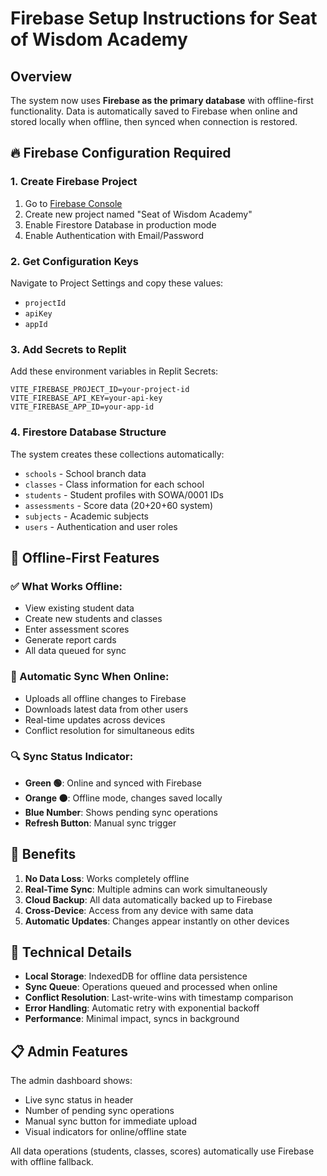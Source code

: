 # Firebase Setup Instructions for Seat of Wisdom Academy

## Overview
The system now uses **Firebase as the primary database** with offline-first functionality. Data is automatically saved to Firebase when online and stored locally when offline, then synced when connection is restored.

## 🔥 Firebase Configuration Required

### 1. Create Firebase Project
1. Go to [Firebase Console](https://console.firebase.google.com/)
2. Create new project named "Seat of Wisdom Academy"
3. Enable Firestore Database in production mode
4. Enable Authentication with Email/Password

### 2. Get Configuration Keys
Navigate to Project Settings and copy these values:
- `projectId` 
- `apiKey`
- `appId`

### 3. Add Secrets to Replit
Add these environment variables in Replit Secrets:
```
VITE_FIREBASE_PROJECT_ID=your-project-id
VITE_FIREBASE_API_KEY=your-api-key  
VITE_FIREBASE_APP_ID=your-app-id
```

### 4. Firestore Database Structure
The system creates these collections automatically:
- `schools` - School branch data
- `classes` - Class information for each school
- `students` - Student profiles with SOWA/0001 IDs
- `assessments` - Score data (20+20+60 system)
- `subjects` - Academic subjects
- `users` - Authentication and user roles

## 📱 Offline-First Features

### ✅ What Works Offline:
- View existing student data
- Create new students and classes  
- Enter assessment scores
- Generate report cards
- All data queued for sync

### 🔄 Automatic Sync When Online:
- Uploads all offline changes to Firebase
- Downloads latest data from other users
- Real-time updates across devices
- Conflict resolution for simultaneous edits

### 🔍 Sync Status Indicator:
- **Green 🟢**: Online and synced with Firebase
- **Orange 🟠**: Offline mode, changes saved locally
- **Blue Number**: Shows pending sync operations
- **Refresh Button**: Manual sync trigger

## 🚀 Benefits

1. **No Data Loss**: Works completely offline
2. **Real-Time Sync**: Multiple admins can work simultaneously  
3. **Cloud Backup**: All data automatically backed up to Firebase
4. **Cross-Device**: Access from any device with same data
5. **Automatic Updates**: Changes appear instantly on other devices

## 🔧 Technical Details

- **Local Storage**: IndexedDB for offline data persistence
- **Sync Queue**: Operations queued and processed when online
- **Conflict Resolution**: Last-write-wins with timestamp comparison
- **Error Handling**: Automatic retry with exponential backoff
- **Performance**: Minimal impact, syncs in background

## 📋 Admin Features

The admin dashboard shows:
- Live sync status in header
- Number of pending sync operations
- Manual sync button for immediate upload
- Visual indicators for online/offline state

All data operations (students, classes, scores) automatically use Firebase with offline fallback.